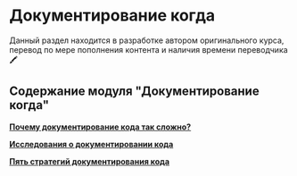 # Документирование когда

Данный раздел находится в разработке автором оригинального курса, перевод по мере пополнения контента и наличия времени переводчика 🖍

## Содержание модуля "Документирование когда"

[**Почему документирование кода так сложно?**](doc-code.md)

[**Исследования о документировании кода**](doc-research.md)

[**Пять стратегий документирования кода**](doc-strategy.md)
